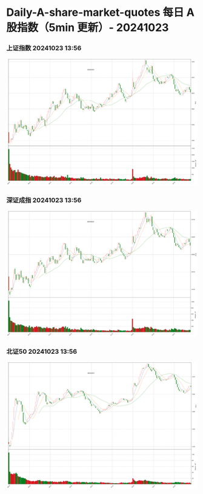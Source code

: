 
# Daily-A-share-market-quotes 每日 A 股指数（5min 更新）- 20241023

### 上证指数 20241023 13:56
![](./fig/2024/10/20241023-sh000001.png)

### 深证成指 20241023 13:56
![](./fig/2024/10/20241023-sz399001.png)

### 北证50 20241023 13:56
![](./fig/2024/10/20241023-bj899050.png)
